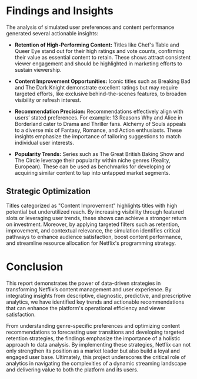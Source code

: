 # Findings and Insights
The analysis of simulated user preferences and content performance generated several actionable insights:   

*   **Retention of High-Performing Content:** Titles like Chef's Table and Queer Eye stand out for their high ratings and vote counts, confirming their value as essential content to retain. These shows attract consistent viewer engagement and should be highlighted in marketing efforts to sustain viewership.        

*   **Content Improvement Opportunities:** Iconic titles such as Breaking Bad and The Dark Knight demonstrate excellent ratings but may require targeted efforts, like exclusive behind-the-scenes features, to broaden visibility or refresh interest.     

*   **Recommendation Precision:** Recommendations effectively align with users’ stated preferences. For example: 13 Reasons Why and Alice in Borderland cater to Drama and Thriller fans. Alchemy of Souls appeals to a diverse mix of Fantasy, Romance, and Action enthusiasts. These insights emphasize the importance of tailoring suggestions to match individual user interests.       

*   **Popularity Trends:** Series such as The Great British Baking Show and The Circle leverage their popularity within niche genres (Reality, European). These can be used as benchmarks for developing or acquiring similar content to tap into untapped market segments.            

## Strategic Optimization 
Titles categorized as "Content Improvement" highlights titles with high potential but underutilized reach. By increasing visibility through featured slots or leveraging user trends, these shows can achieve a stronger return on investment. Moreover, by applying targeted filters such as retention, improvement, and contextual relevance, the simulation identifies critical pathways to enhance audience satisfaction, boost content performance, and streamline resource allocation for Netflix's programming strategy.         


# Conclusion 

This report demonstrates the power of data-driven strategies in transforming Netflix’s content management and user experience. By integrating insights from descriptive, diagnostic, predictive, and prescriptive analytics, we have identified key trends and actionable recommendations that can enhance the platform's operational efficiency and viewer satisfaction.           

From understanding genre-specific preferences and optimizing content recommendations to forecasting user transitions and developing targeted retention strategies, the findings emphasize the importance of a holistic approach to data analysis. By implementing these strategies, Netflix can not only strengthen its position as a market leader but also build a loyal and engaged user base. Ultimately, this project underscores the critical role of analytics in navigating the complexities of a dynamic streaming landscape and delivering value to both the platform and its users.          